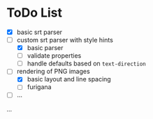# ToDo List

 - [x] basic srt parser
 - [ ] custom srt parser with style hints
   - [x] basic parser
   - [ ] validate properties
   - [ ] handle defaults based on `text-direction`
 - [ ] rendering of PNG images
   - [x] basic layout and line spacing
   - [ ] furigana
 - [ ] ...

...
